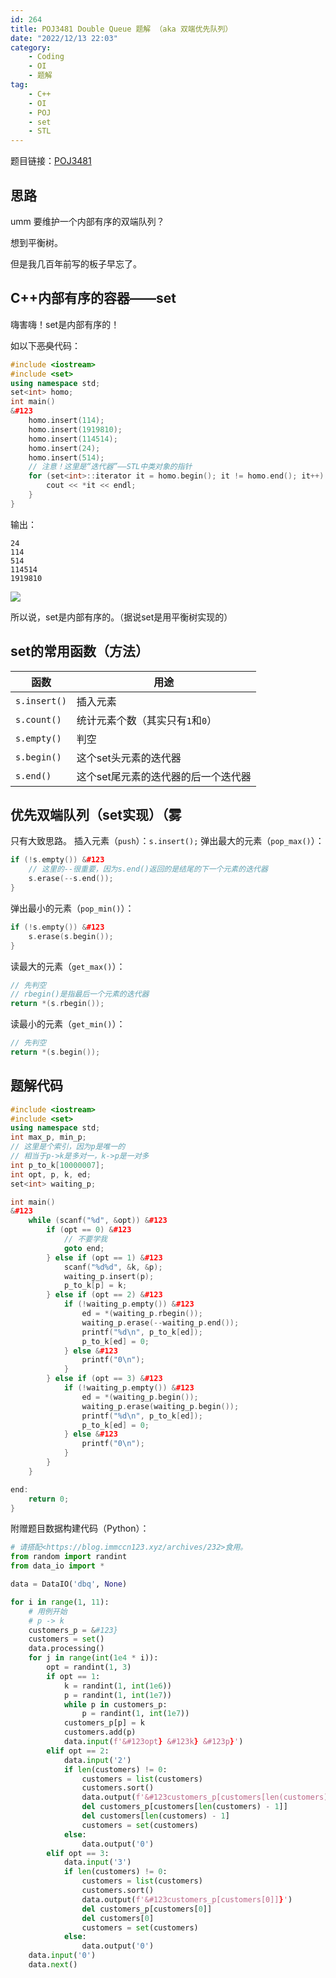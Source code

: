 ```yaml
---
id: 264
title: POJ3481 Double Queue 题解 （aka 双端优先队列）
date: "2022/12/13 22:03"
category:
    - Coding
    - OI
    - 题解
tag:
    - C++
    - OI
    - POJ
    - set
    - STL
---
```


题目链接：<a class="wp-editor-md-post-content-link" href="http://poj.org/problem?id=3481">POJ3481</a>

## 思路

umm
要维护一个内部有序的双端队列？

想到平衡树。

但是我几百年前写的板子早忘了。

## C++内部有序的容器——set

嗨害嗨！set是内部有序的！

如以下<del>恶臭</del>代码：

```cpp
#include <iostream>
#include <set>
using namespace std;
set<int> homo;
int main()
&#123
    homo.insert(114);
    homo.insert(1919810);
    homo.insert(114514);
    homo.insert(24);
    homo.insert(514);
    // 注意！这里是“迭代器”——STL中类对象的指针
    for (set<int>::iterator it = homo.begin(); it != homo.end(); it++) &#123
        cout << *it << endl;
    }
}
```

输出：

<pre><code class="">24
114
514
114514
1919810
</code></pre>

![](https://blog.immccn123.xyz/wp-content/uploads/2022/12/doube_queue_1-300x147.jpg)

所以说，set是内部有序的。（据说set是用平衡树实现的）

## set的常用函数（方法）

<table>
<thead>
<tr>
  <th>函数</th>
  <th>用途</th>
</tr>
</thead>
<tbody>
<tr>
  <td><code>s.insert()</code></td>
  <td>插入元素</td>
</tr>
<tr>
  <td><code>s.count()</code></td>
  <td>统计元素个数（其实只有<code>1</code>和<code>0</code>）</td>
</tr>
<tr>
  <td><code>s.empty()</code></td>
  <td>判空</td>
</tr>
<tr>
  <td><code>s.begin()</code></td>
  <td>这个set头元素的迭代器</td>
</tr>
<tr>
  <td><code>s.end()</code></td>
  <td>这个set尾元素的迭代器的后一个迭代器</td>
</tr>
</tbody>
</table>

## 优先双端队列（set实现）（雾

只有大致思路。
插入元素（<code>push</code>）：<code>s.insert(<element>);</code>
弹出最大的元素（<code>pop_max()</code>）：

```cpp
if (!s.empty()) &#123
    // 这里的--很重要，因为s.end()返回的是结尾的下一个元素的迭代器
    s.erase(--s.end());
}
```

弹出最小的元素（`pop_min()`）：

```cpp
if (!s.empty()) &#123
    s.erase(s.begin());
}
```

读最大的元素（`get_max()`）：

```cpp
// 先判空
// rbegin()是指最后一个元素的迭代器
return *(s.rbegin());
```

读最小的元素（`get_min()`）：

```cpp
// 先判空
return *(s.begin());
```

## 题解代码

```cpp
#include <iostream>
#include <set>
using namespace std;
int max_p, min_p;
// 这里是个索引，因为p是唯一的
// 相当于p->k是多对一，k->p是一对多
int p_to_k[10000007];
int opt, p, k, ed;
set<int> waiting_p;

int main()
&#123
    while (scanf("%d", &opt)) &#123
        if (opt == 0) &#123
            // 不要学我
            goto end;
        } else if (opt == 1) &#123
            scanf("%d%d", &k, &p);
            waiting_p.insert(p);
            p_to_k[p] = k;
        } else if (opt == 2) &#123
            if (!waiting_p.empty()) &#123
                ed = *(waiting_p.rbegin());
                waiting_p.erase(--waiting_p.end());
                printf("%d\n", p_to_k[ed]);
                p_to_k[ed] = 0;
            } else &#123
                printf("0\n");
            }
        } else if (opt == 3) &#123
            if (!waiting_p.empty()) &#123
                ed = *(waiting_p.begin());
                waiting_p.erase(waiting_p.begin());
                printf("%d\n", p_to_k[ed]);
                p_to_k[ed] = 0;
            } else &#123
                printf("0\n");
            }
        }
    }

end:
    return 0;
}
```

附赠题目数据构建代码（Python）：

```python
# 请搭配<https://blog.immccn123.xyz/archives/232>食用。
from random import randint
from data_io import *

data = DataIO('dbq', None)

for i in range(1, 11):
    # 用例开始
    # p -> k
    customers_p = &#123}
    customers = set()
    data.processing()
    for j in range(int(1e4 * i)):
        opt = randint(1, 3)
        if opt == 1:
            k = randint(1, int(1e6))
            p = randint(1, int(1e7))
            while p in customers_p:
                p = randint(1, int(1e7))
            customers_p[p] = k
            customers.add(p)
            data.input(f'&#123opt} &#123k} &#123p}')
        elif opt == 2:
            data.input('2')
            if len(customers) != 0:
                customers = list(customers)
                customers.sort()
                data.output(f'&#123customers_p[customers[len(customers) - 1]]}')
                del customers_p[customers[len(customers) - 1]]
                del customers[len(customers) - 1]
                customers = set(customers)
            else:
                data.output('0')
        elif opt == 3:
            data.input('3')
            if len(customers) != 0:
                customers = list(customers)
                customers.sort()
                data.output(f'&#123customers_p[customers[0]]}')
                del customers_p[customers[0]]
                del customers[0]
                customers = set(customers)
            else:
                data.output('0')
    data.input('0')
    data.next()
```